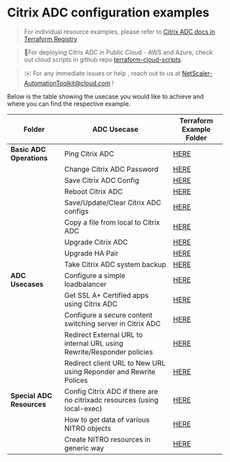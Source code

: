 # Citrix ADC configuration examples

> For individual resource examples, please refer to [Citrix ADC docs in Terraform Registry](https://registry.terraform.io/providers/citrix/citrixadc/latest/docs)

> :round_pushpin:For deploying Citrix ADC in Public Cloud - AWS and Azure, check out cloud scripts in github repo [terraform-cloud-scripts](https://github.com/citrix/terraform-cloud-scripts).

> :envelope: For any immediate issues or help , reach out to us at NetScaler-AutomationToolkit@cloud.com !

Below is the table showing the usecase you would like to achieve and where you can find the respective example.

|**Folder**|**ADC Usecase**|**Terraform Example Folder**|
|--|--|--|
|**Basic ADC Operations**|Ping Citrix ADC|[HERE](./basic_adc_operations/pinger/)|
||Change Citrix ADC Password|[HERE](./basic_adc_operations/password_resetter/)|
||Save Citrix ADC Config|[HERE](./saveconfig/)|
||Reboot Citrix ADC|[HERE](./basic_adc_operations/rebooter/)|
||Save/Update/Clear Citrix ADC configs|[HERE](./basic_adc_operations/nsconfig_save_update_clear_configs/)|
||Copy a file from local to Citrix ADC|[HERE](./basic_adc_operations/systemfile_copy_a_file_from_local_to_citrixadc/)|
||Upgrade Citrix ADC|[HERE](./basic_adc_operations/upgrade_citrixadc/)|
||Upgrade HA Pair|[HERE](./basic_adc_operations/upgrade_ha_pair/)|
||Take Citrix ADC system backup|[HERE](./basic_adc_operations/systembackup/)|
|**ADC Usecases**|Configure a simple loadbalancer|[HERE](./adc_usecases/simple_lb/)|
||Get SSL A+ Certified apps using Citrix ADC|[HERE](./adc_usecases/aplus-certified-via-citrix-adc/)|
||Configure a secure content switching server in Citrix ADC|[HERE](./adc_usecases/secure_cs_server/)|
||Redirect External URL to internal URL using Rewrite/Responder policies|[HERE](./adc_usecases/redirect_external_url_to_internal_url/)|
||Redirect client URL to New URL using Reponder and Rewrite Polices|[HERE](./adc_usecases/redirecting_client_to_new_url/)|
|**Special ADC Resources**|Config Citrix ADC if there are no citrixadc resources (using local-exec)|[HERE](./special_adc_resources/using_local_exec_to_configure_citrixadc_as_the_last_resort/)|
||How to get data of various NITRO objects|[HERE](./special_adc_resources/nitro_info_get_information_of_various_nitro_objects/)|
||Create NITRO resources in generic way|[HERE](./special_adc_resources/nitro_resource_generically_create_nitro_resources/)|

